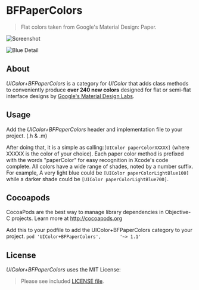 BFPaperColors
=============

> Flat colors taken from Google's Material Design: Paper.

![Screenshot](https://raw.githubusercontent.com/bfeher/BFPaperColors/master/Screen%20Shot%202014-07-16%20at%2013.34.20.png "Screenshot")

![Blue Detail](https://raw.githubusercontent.com/bfeher/BFPaperColors/master/Screen%20Shot%202014-07-16%20at%2013.35.13.png "Blue Detail")


About
---------
_UIColor+BFPaperColors_ is a category for _UIColor_ that adds class methods to conveniently produce **over 240 new colors** designed for flat or semi-flat interface designs by [Google's Material Design Labs](http://www.google.com/design/spec/style/color.html).


Usage
---------
Add the _UIColor+BFPaperColors_ header and implementation file to your project. (.h & .m)

After doing that, it is a simple as calling:`[UIColor paperColorXXXXX]` (where XXXXX is the color of your choice). Each paper color method is prefixed with the words "paperColor" for easy recognition in Xcode's code complete. All colors have a wide range of shades, noted by a number suffix. For example, A very light blue could be `[UIColor paperColorLightBlue100]` while a darker shade could be `[UIColor paperColorLightBlue700]`.


Cocoapods
-------

CocoaPods are the best way to manage library dependencies in Objective-C projects.
Learn more at http://cocoapods.org

Add this to your podfile to add the UIColor+BFPaperColors category to your project.
`pod 'UIColor+BFPaperColors',       '~> 1.1'`


License
--------
_UIColor+BFPaperColors_ uses the MIT License:

> Please see included [LICENSE file](https://raw.githubusercontent.com/bfeher/BFPaperColors/master/LICENSE).
